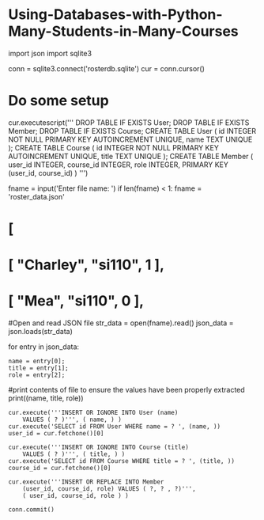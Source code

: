 # Using-Databases-with-Python-Many-Students-in-Many-Courses

import json
import sqlite3

conn = sqlite3.connect('rosterdb.sqlite')
cur = conn.cursor()

# Do some setup
cur.executescript('''
DROP TABLE IF EXISTS User;
DROP TABLE IF EXISTS Member;
DROP TABLE IF EXISTS Course;
CREATE TABLE User (
    id     INTEGER NOT NULL PRIMARY KEY AUTOINCREMENT UNIQUE,
    name   TEXT UNIQUE
);
CREATE TABLE Course (
    id     INTEGER NOT NULL PRIMARY KEY AUTOINCREMENT UNIQUE,
    title  TEXT UNIQUE
);
CREATE TABLE Member (
    user_id     INTEGER,
    course_id   INTEGER,
    role        INTEGER,
    PRIMARY KEY (user_id, course_id)
)
''')


fname = input('Enter file name: ')
if len(fname) < 1:
    fname = 'roster_data.json'

# [
#   [ "Charley", "si110", 1 ],
#   [ "Mea", "si110", 0 ],

#Open and read JSON file
str_data = open(fname).read()
json_data = json.loads(str_data)

for entry in json_data:

    name = entry[0];
    title = entry[1];
    role = entry[2];

#print contents of file to ensure the values have been properly extracted
    print((name, title, role))

    cur.execute('''INSERT OR IGNORE INTO User (name)
        VALUES ( ? )''', ( name, ) )
    cur.execute('SELECT id FROM User WHERE name = ? ', (name, ))
    user_id = cur.fetchone()[0]

    cur.execute('''INSERT OR IGNORE INTO Course (title)
        VALUES ( ? )''', ( title, ) )
    cur.execute('SELECT id FROM Course WHERE title = ? ', (title, ))
    course_id = cur.fetchone()[0]

    cur.execute('''INSERT OR REPLACE INTO Member
        (user_id, course_id, role) VALUES ( ?, ? , ?)''',
        ( user_id, course_id, role ) )

    conn.commit()
